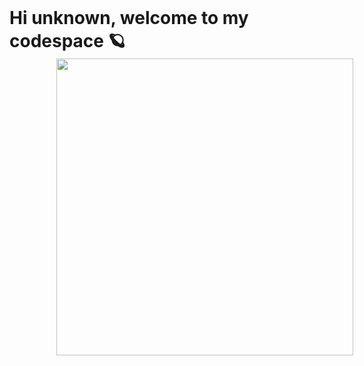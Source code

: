 <h1 style="margin: 0;">Hi unknown, welcome to my codespace 🪐</h1>

<img src="https://cdn.dribbble.com/users/452800/screenshots/2423898/icon.gif" style="width: 475px; margin-left: 75px">
